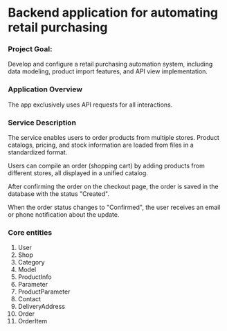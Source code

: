 # Backend application for automating retail purchasing 

### Project Goal:  
Develop and configure a retail purchasing automation system, including data modeling, product import features, and API view implementation.

### Application Overview
The app exclusively uses API requests for all interactions.
  
### Service Description  
The service enables users to order products from multiple stores. Product catalogs, pricing, and stock information are loaded from files in a standardized format.

Users can compile an order (shopping cart) by adding products from different stores, all displayed in a unified catalog. 

After confirming the order on the checkout page, the order is saved in the database with the status "Created".

When the order status changes to "Confirmed", the user receives an email or phone notification about the update.   
  
### Core entities  
1. User 
2. Shop
3. Category
4. Model
5. ProductInfo
6. Parameter
7. ProductParameter
8. Contact
9. DeliveryAddress
10. Order
11. OrderItem
